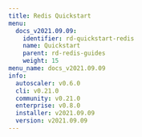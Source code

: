 ```yaml
---
title: Redis Quickstart
menu:
  docs_v2021.09.09:
    identifier: rd-quickstart-redis
    name: Quickstart
    parent: rd-redis-guides
    weight: 15
menu_name: docs_v2021.09.09
info:
  autoscaler: v0.6.0
  cli: v0.21.0
  community: v0.21.0
  enterprise: v0.8.0
  installer: v2021.09.09
  version: v2021.09.09
---
```


